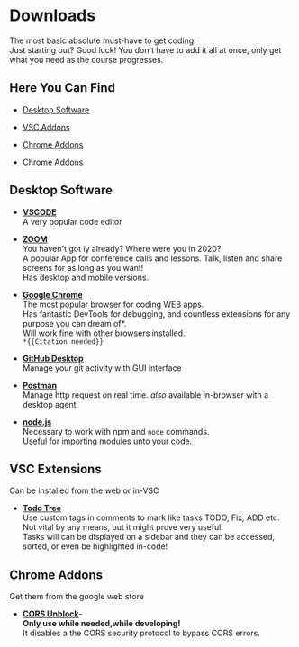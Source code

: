 # Downloads 
The most basic absolute must-have to get coding.  
Just starting out? Good luck! You don't have to add it all at once, only get what you need as the course progresses.
## Here You Can Find
* [Desktop Software](#desktop-software)

* [VSC Addons](#vsc-addons)

* [Chrome Addons ](#chrome-addons)

* [Chrome Addons ](#Chrome-Addons)


## Desktop Software

* [__VSCODE__](https://code.visualstudio.com/
)  
A very popular code editor

* [__ZOOM__](https://zoom.us/download#download_client_title:~:text=Zoom%20Client%20for%20Meetings
)  
You haven't got iy already? Where were you in 2020?  
A popular App for conference calls and lessons. Talk, listen and share screens for as long as you want!  
Has desktop and mobile versions.

* [__Google Chrome__](https://www.google.com/intl/iw_il/chrome/)  
The most popular browser for coding WEB apps.  
Has fantastic DevTools for debugging, and countless extensions for any purpose you can dream of*.  
Will work fine with other browsers installed.  
`*{{Citation needed}}`
* [__GitHub Desktop__](https://desktop.github.com/)  
Manage your git activity with GUI interface

* [__Postman__](https://www.postman.com/downloads/)  
Manage http request on real time. _also_ available in-browser with a desktop agent.

* [__node.js__](https://nodejs.org/en/download/)  
Necessary to work with npm and `node` commands.  
Useful for importing modules unto your code.

## VSC Extensions  
Can be installed from the web or in-VSC

* [__Todo Tree__](https://marketplace.visualstudio.com/items?itemName=Gruntfuggly.todo-tree)  
Use custom tags in comments to mark like tasks  TODO, Fix, ADD etc. Not vital by any means, but it might prove very useful.  
Tasks will can be displayed on a sidebar and they can be accessed, sorted, or even be highlighted in-code!

## Chrome Addons
Get them from the google web store

* [__‪CORS Unblock__](https://chrome.google.com/webstore/detail/allow-cors-access-control/lhobafahddgcelffkeicbaginigeejlf)-  
__Only use while needed,while developing!__  
It disables a the CORS security protocol to bypass CORS errors.

